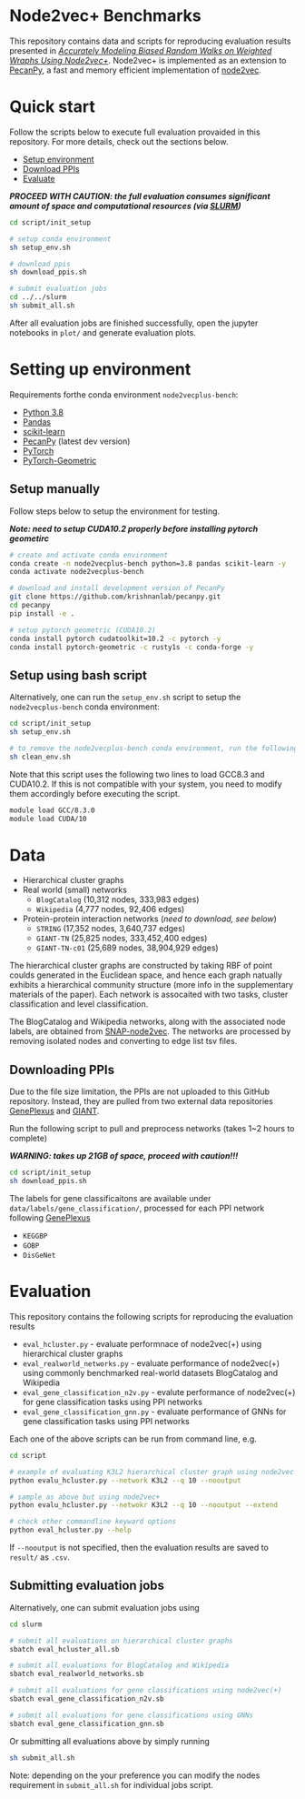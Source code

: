 # Node2vec+ Benchmarks

This repository contains data and scripts for reproducing evaluation results presented in 
[*Accurately Modeling Biased Random Walks on Weighted Wraphs Using Node2vec+*](https://arxiv.org/abs/2109.08031). 
Node2vec+ is implemented as an extension to [PecanPy](https://github.com/krishnanlab/PecanPy), 
a fast and memory efficient implementation of [node2vec](https://snap.stanford.edu/node2vec/). 

# Quick start

Follow the scripts below to execute full evaluation provaided in this repository. 
For more details, check out the sections below. 

* [Setup environment](#setting-up-environment)
* [Download PPIs](#downloading-ppis)
* [Evaluate](#evaluation)

***PROCEED WITH CAUTION: the full evaluation consumes significant amount of space and computational resources (via [SLURM](https://slurm.schedmd.com/overview.html))***

```bash
cd script/init_setup

# setup conda environment
sh setup_env.sh

# download ppis
sh download_ppis.sh

# submit evaluation jobs
cd ../../slurm
sh submit_all.sh
```

After all evaluation jobs are finished successfully, open the jupyter notebooks in `plot/` and generate evaluation plots. 

# Setting up environment

Requirements forthe conda environment `node2vecplus-bench`:

* [Python 3.8](https://www.python.org/downloads/release/python-3810/)
* [Pandas](https://pandas.pydata.org/)
* [scikit-learn](https://scikit-learn.org/)
* [PecanPy](https://github.com/krishnanlab/PecanPy) (latest dev version)
* [PyTorch](https://pytorch.org/)
* [PyTorch-Geometric](https://pytorch-geometric.readthedocs.io/en/latest/notes/installation.html)

## Setup manually

Follow steps below to setup the environment for testing.

***Note: need to setup CUDA10.2 properly before installing pytorch geometirc***

```bash
# create and activate conda environment
conda create -n node2vecplus-bench python=3.8 pandas scikit-learn -y
conda activate node2vecplus-bench

# download and install development version of PecanPy
git clone https://github.com/krishnanlab/pecanpy.git
cd pecanpy
pip install -e .

# setup pytorch geometric (CUDA10.2)
conda install pytorch cudatoolkit=10.2 -c pytorch -y
conda install pytorch-geometric -c rusty1s -c conda-forge -y
```

## Setup using bash script

Alternatively, one can run the `setup_env.sh` script to setup the `node2vecplus-bench` conda environment:

```bash
cd script/init_setup
sh setup_env.sh

# to remove the node2vecplus-bench conda environment, run the following
sh clean_env.sh
```

Note that this script uses the following two lines to load GCC8.3 and CUDA10.2. 
If this is not compatible with your system, you need to modify them accordingly before executing the script.

```bash
module load GCC/8.3.0
module load CUDA/10
```

# Data

* Hierarchical cluster graphs
* Real world (small) networks
    * `BlogCatalog` (10,312 nodes, 333,983 edges)
    * `Wikipedia` (4,777 nodes, 92,406 edges)
* Protein-protein interaction networks (*need to download, see below*)
    * `STRING` (17,352 nodes, 3,640,737 edges)
    * `GIANT-TN` (25,825 nodes, 333,452,400 edges)
    * `GIANT-TN-c01` (25,689 nodes, 38,904,929 edges)

The hierarchical cluster graphs are constructed by taking RBF of point coulds generated in the Euclidean space, 
and hence each graph natually exhibits a hierarchical community structure (more info in the supplementary materials of the paper). 
Each network is assocaited with two tasks, cluster classification and level classification.

The BlogCatalog and Wikipedia networks, along with the associated node labels, are obtained from [SNAP-node2vec](https://snap.stanford.edu/node2vec/). 
The networks are processed by removing isolated nodes and converting to edge list tsv files.

## Downloading PPIs

Due to the file size limitation, the PPIs are not uploaded to this GitHub repository. 
Instead, they are pulled from two external data repositories 
[GenePlexus](https://zenodo.org/record/3352348/#.YTejK9NKhzU) and [GIANT](http://giant.princeton.edu/). 

Run the following script to pull and preprocess networks (takes 1~2 hours to complete)

***WARNING: takes up 21GB of space, proceed with caution!!!***

```bash
cd script/init_setup
sh download_ppis.sh
```

The labels for gene classificaitons are available under `data/labels/gene_classification/`, 
processed for each PPI network following [GenePlexus](https://academic.oup.com/bioinformatics/article/36/11/3457/5780279)
* `KEGGBP`
* `GOBP`
* `DisGeNet`

# Evaluation

This repository contains the following scripts for reproducing the evaluation results

* `eval_hcluster.py` - evaluate performnace of node2vec(+) using hierarchical cluster graphs
* `eval_realworld_networks.py` - evaluate performance of node2vec(+) using commonly benchmarked real-world datasets BlogCatalog and Wikipedia
* `eval_gene_classification_n2v.py` - evalute performance of node2vec(+) for gene classification tasks using PPI networks
* `eval_gene_classification_gnn.py` - evaluate performance of GNNs for gene classification tasks using PPI networks

Each one of the above scripts can be run from command line, e.g.

```bash
cd script

# example of evaluating K3L2 hierarchical cluster graph using node2vec with q=10
python evalu_hcluster.py --network K3L2 --q 10 --nooutput

# sample as above but using node2vec+
python evalu_hcluster.py --netwokr K3L2 --q 10 --nooutput --extend

# check other commandline keyward options 
python eval_hcluster.py --help
```

If `--nooutput` is not specified, then the evaluation results are saved to `result/` as `.csv`.

## Submitting evaluation jobs

Alternatively, one can submit evaluation jobs using

```bash
cd slurm

# submit all evaluations on hierarchical cluster graphs
sbatch eval_hcluster_all.sb

# submit all evaluations for BlogCatalog and Wikipedia
sbatch eval_realworld_networks.sb

# submit all evaluations for gene classifications using node2vec(+)
sbatch eval_gene_classification_n2v.sb

# submit all evaluations for gene classifications using GNNs
sbatch eval_gene_classification_gnn.sb
```

Or submitting all evaluations above by simply running

```bash
sh submit_all.sh
```

Note: depending on the your preference you can modify the nodes requirement in `submit_all.sh` for individual jobs script.

